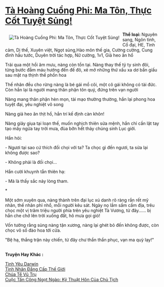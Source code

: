 <a href="https://utruyen.com/truyen/ta-hoang-cuong-phi-ma-ton-thuc-cot-tuyet-sung/18952/" title="Tà Hoàng Cuồng Phi: Ma Tôn, Thực Cốt Tuyệt Sủng!"><h1>Tà Hoàng Cuồng Phi: Ma Tôn, Thực Cốt Tuyệt Sủng!</h1></a><div style="display:table"><img align="right" style="float: left; padding: 10px;" src="https://utruyen.com/images/story/200x260/ta-hoang-cuong-phi-ma-ton-thuc-cot-tuyet-sung.jpg" alt="Tà Hoàng Cuồng Phi: Ma Tôn, Thực Cốt Tuyệt Sủng!"><b>Thể loại: </b>Nguyên sang, Ngôn tình, Cổ đại, HE, Tình cảm, Dị thế, Xuyên việt, Ngọt sủng,Hào môn thế gia, Cường cường, Cung đình hầu tước, Duyên trời tác hợp, Nữ cường, 1v1, Giả heo ăn hổ<p></p>Trải qua một hồi âm mưu, nàng còn tồn tại. Nàng thay thế tỷ ty sinh đôi, từng bước đẫm máu hướng đến đế đô, xẻ mở những thứ xấu xa dơ bẩn giấu sau mặt nạ thịnh thế phồn hoa<p></p>Thế nhân đều cho rừng nàng là bé gái mồ côi, một cô gái không có tài đức. Còn hắn lại là người mang thân phận tôn quý, đứng trên vạn người<p></p>Nàng mang thân phận hèn mọn, tài mạo thường thường, hắn lại phong hoa tuyệt đại, yêu nghiệt vô song<p></p>Nàng giả heo ăn thịt hổ, hắn trí kế định càn khôn!<p></p>Nàng giãy giụa tại loạn thế, muốn nghịch thiên sửa mệnh, hắn chỉ cần lật tay tạo mây ngửa tay trời mưa, đùa bỡn hết thảy chúng sinh Lục giới.<p></p>Hắn hỏi: <p></p>- Ngươi tại sao cứ thích đối chọi với ta? Ta chọc gì đến ngươi, ta sửa lại không được sao?<p></p>- Không phải là đối chọi...<p></p>Hắn cười khuynh tẫn thiên hạ:<p></p>- Mà là thấy sắc nảy lòng tham.<p></p>*<p></p>Một sớm xuyên qua, nàng thành trên đại lục xú danh rõ ràng rắn rết mỹ nhân, thế nhân phỉ nhổ, mỗi người kêu sát. Ngày nọ lầm sấm cấm địa, trêu chọc một vị trăm triệu người phía trên yêu nghiệt Tà Vương, từ đây...... bị hắn che chở lên trời xuống đất, hô mưa gọi gió!<p></p>Vốn tưởng rằng sủng nàng tận xương, nàng lại ghét bỏ đến không được, còn chọc vô số đào hoa tới cửa.<p></p>"Bệ hạ, thắng trận này chiến, từ đây chư thần thần phục, vạn ma quỳ lạy!"</div><p><br><b>Truyện Hay Khác :</b></p><a href="https://utruyen.com/truyen/tinh-yeu-darwin/18910/" alt="Tình Yêu Darwin">Tình Yêu Darwin</a><br/><a href="https://github.com/quanluxury/ngontinhhot/tree/master/truyenhay/18315/" alt="Tình Nhân Đẳng Cấp Thế Giới">Tình Nhân Đẳng Cấp Thế Giới</a><br/><a href="https://truyenngontinhay.wordpress.com/2019/10/03/chua-te-vu-tru/" alt="Chúa Tể Vũ Trụ">Chúa Tể Vũ Trụ</a><br/><a href="https://truyenngontinhay.wordpress.com/2019/10/03/cuoc-tan-cong-ngot-ngao-ky-thuat-hon-cua-chu-tich/" alt="Cuộc Tấn Công Ngọt Ngào: Kỹ Thuật Hôn Của Chủ Tịch">Cuộc Tấn Công Ngọt Ngào: Kỹ Thuật Hôn Của Chủ Tịch</a><br/>